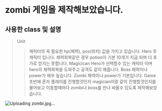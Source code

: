 
# zombi 게임을 제작해보았습니다.

## 사용한 class 및 설명
>  Unit 
>> 캐릭터의 꼭 필요한 hp(체력), pos(위치) 값을 가지고 있습니다.
>  Hero
>> 주 캐릭터 입니다. 체력회복같은 경우 potion이 기본 10개가 지급 되며 더 추가로 얻지는 못합니다.
>  Magicican
>> Hero가 선택할수 있는 캐릭터 이며 hero의 체력회복을 도와주고 공격도 같이 해줍니다.
>  Boss
>> 체력이나 power가 매우 높습니다.
>  Zombi
>> 체력이나 power가 기본입니다.
>  Game
>> 초반에 혼자 플레이를 진행할것인지 magician이랑 같이 진행할것인지를 물어보고 이동할때마다 zombi나 boss를 만나 싸울수 있도록 제작해보았습니다.


 
![Uploading zombi.jpg…]()



